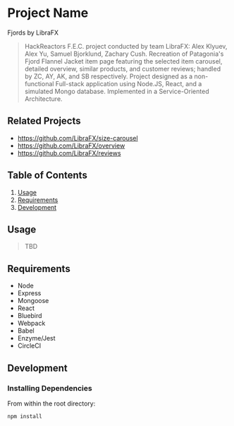# Project Name

Fjords by LibraFX

> HackReactors F.E.C. project conducted by team LibraFX: Alex Klyuev, Alex Yu, Samuel Bjorklund, Zachary Cush.
Recreation of Patagonia's Fjord Flannel Jacket item page featuring the selected item carousel, detailed overview, similar products, and customer reviews; 
handled by ZC, AY, AK, and SB respectively. Project designed as a non-functional Full-stack application using Node.JS, React, and a simulated Mongo database.
Implemented in a Service-Oriented Architecture.

## Related Projects

  - https://github.com/LibraFX/size-carousel
  - https://github.com/LibraFX/overview
  - https://github.com/LibraFX/reviews

## Table of Contents

1. [Usage](#Usage)
2. [Requirements](Requirements)
3. [Development](#Development)

## Usage

> TBD

## Requirements

- Node
- Express
- Mongoose
- React
- Bluebird
- Webpack
- Babel
- Enzyme/Jest
- CircleCI

## Development

### Installing Dependencies

From within the root directory:

```sh
npm install
```
